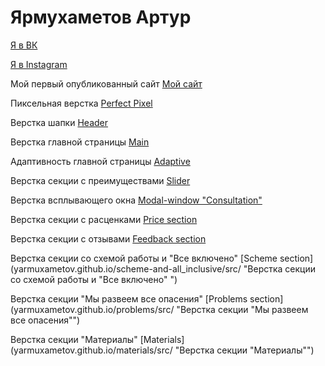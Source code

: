 # Ярмухаметов Артур

[Я в ВК](https://vk.com/mutnobrat "ВК")

[Я в Instagram](https://www.instagram.com/_artuurr__/ "Instagram")

Мой первый опубликованный сайт [Мой сайт](yarmuxametov.github.io/github/site_1/ "Преимущества")

Пиксельная верстка [Perfect Pixel](yarmuxametov.github.io/perfect_pixel/ "Пиксельная  верстка")

Верстка шапки [Header](yarmuxametov.github.io/src/ "Верстка шапки ")

Верстка главной страницы [Main](yarmuxametov.github.io/site_main/src/ "Верстка главной страницы ")

Адаптивность главной страницы [Adaptive](yarmuxametov.github.io/adaptive/src/ "Адаптивность главной страницы ")

Верстка секции с преимуществами [Slider](yarmuxametov.github.io/slider/src/ "Верстка секции с преимуществами ")

Верстка всплывающего окна [Modal-window "Consultation"](yarmuxametov.github.io/modal-window/src/ "Верстка всплывающего окна ")

Верстка секции с расценками [Price section](yarmuxametov.github.io/prices/src/ "Верстка секции с расценками ")

Верстка секции с отзывами [Feedback section](yarmuxametov.github.io/feedback/src/ "Верстка секции с отзывами ")

Верстка секции со схемой работы и "Все включено" [Scheme section](yarmuxametov.github.io/scheme-and-all_inclusive/src/ "Верстка секции со схемой работы и "Все включено" ")

Верстка секции "Мы развеем все опасения" [Problems section](yarmuxametov.github.io/problems/src/ "Верстка секции "Мы развеем все опасения"")

Верстка секции "Материалы" [Materials](yarmuxametov.github.io/materials/src/ "Верстка секции "Материалы"")

